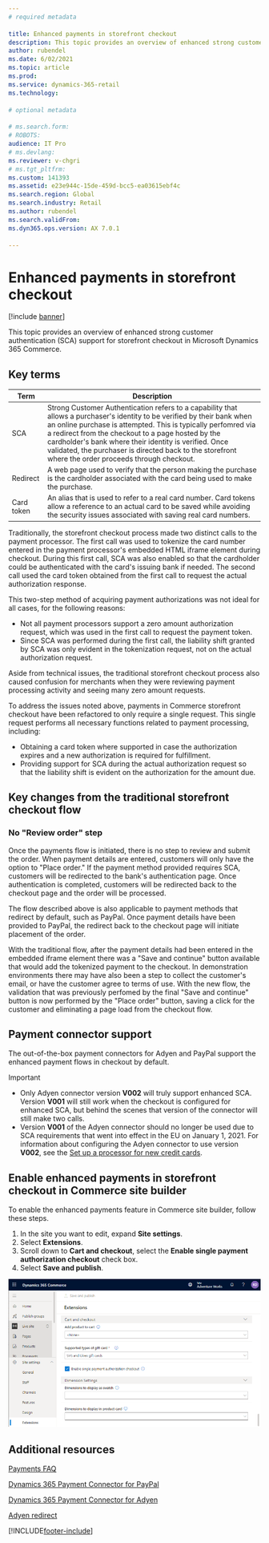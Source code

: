 ```yaml
---
# required metadata

title: Enhanced payments in storefront checkout
description: This topic provides an overview of enhanced strong customer authentication (SCA) support for storefront checkout in Microsoft Dynamics 365 Commerce.
author: rubendel
ms.date: 6/02/2021
ms.topic: article
ms.prod: 
ms.service: dynamics-365-retail
ms.technology: 

# optional metadata

# ms.search.form: 
# ROBOTS: 
audience: IT Pro
# ms.devlang: 
ms.reviewer: v-chgri
# ms.tgt_pltfrm: 
ms.custom: 141393
ms.assetid: e23e944c-15de-459d-bcc5-ea03615ebf4c
ms.search.region: Global
ms.search.industry: Retail
ms.author: rubendel
ms.search.validFrom: 
ms.dyn365.ops.version: AX 7.0.1

---
```


# Enhanced payments in storefront checkout

[!include [banner](../includes/banner.md)]

This topic provides an overview of enhanced strong customer authentication (SCA) support for storefront checkout in Microsoft Dynamics 365 Commerce.

## Key terms

| Term | Description |
|---|---|
| SCA | Strong Customer Authentication refers to a capability that allows a purchaser's identity to be verified by their bank when an online purchase is attempted. This is typically perfomred via a redirect from the checkout to a page hosted by the cardholder's bank where their identity is verified. Once validated, the purchaser is directed back to the storefront where the order proceeds through checkout. |
| Redirect | A web page used to verify that the person making the purchase is the cardholder associated with the card being used to make the purchase.
| Card token | An alias that is used to refer to a real card number. Card tokens allow a reference to an actual card to be saved while avoiding the security issues associated with saving real card numbers. | 

Traditionally, the storefront checkout process made two distinct calls to the payment processor. The first call was used to tokenize the card number entered in the payment processor's embedded HTML iframe element during checkout. During this first call, SCA was also enabled so that the cardholder could be authenticated with the card's issuing bank if needed. The second call used the card token obtained from the first call to request the actual authorization response. 

This two-step method of acquiring payment authorizations was not ideal for all cases, for the following reasons: 

- Not all payment processors support a zero amount authorization request, which was used in the first call to request the payment token. 
- Since SCA was performed during the first call, the liability shift granted by SCA was only evident in the tokenization request, not on the actual authorization request. 

Aside from technical issues, the traditional storefront checkout process also caused confusion for merchants when they were reviewing payment processing activity and seeing many zero amount requests. 

To address the issues noted above, payments in Commerce storefront checkout have been refactored to only require a single request. This single request performs all necessary functions related to payment processing, including:

- Obtaining a card token where supported in case the authorization expires and a new authorization is required for fulfillment. 
- Providing support for SCA during the actual authorization request so that the liability shift is evident on the authorization for the amount due.

## Key changes from the traditional storefront checkout flow

### No "Review order" step

Once the payments flow is initiated, there is no step to review and submit the order. When payment details are entered, customers will only have the option to "Place order." If the payment method provided requires SCA, customers will be redirected to the bank's authentication page. Once authentication is completed, customers will be redirected back to the checkout page and the order will be processed. 

The flow described above is also applicable to payment methods that redirect by default, such as PayPal. Once payment details have been provided to PayPal, the redirect back to the checkout page will initiate placement of the order. 

With the traditional flow, after the payment details had been entered in the embedded iframe element there was a "Save and continue" button available that would add the tokenized payment to the checkout. In demonstration environments there may have also been a step to collect the customer's email, or have the customer agree to terms of use. With the new flow, the validation that was previously perfomed by the final "Save and continue" button is now performed by the "Place order" button, saving a click for the customer and eliminating a page load from the checkout flow. 

## Payment connector support

The out-of-the-box payment connectors for Adyen and PayPal support the enhanced payment flows in checkout by default. 

> [!IMPORTANT]
> - Only Adyen connector version **V002** will truly support enhanced SCA. Version **V001** will still work when the checkout is configured for enhanced SCA, but behind the scenes that version of the connector will still make two calls. 
> - Version **V001** of the Adyen connector should no longer be used due to SCA requirements that went into effect in the EU on January 1, 2021. For information about configuring the Adyen connector to use version **V002**, see the [Set up a processor for new credit cards](adyen-connector.md?tabs=8-1-3#set-up-a-processor-for-new-credit-cards).

## Enable enhanced payments in storefront checkout in Commerce site builder

To enable the enhanced payments feature in Commerce site builder, follow these steps.

1. In the site you want to edit, expand **Site settings**.
2. Select **Extensions**. 
3. Scroll down to **Cart and checkout**, select the **Enable single payment authorization checkout** check box.
4. Select **Save and publish**. 

![Enabling](media/rfac.png)

## Additional resources

[Payments FAQ](payments-retail.md)

[Dynamics 365 Payment Connector for PayPal](../paypal.md)

[Dynamics 365 Payment Connector for Adyen](adyen-connector.md)

[Adyen redirect](../adyen_redirect.md)


[!INCLUDE[footer-include](../../includes/footer-banner.md)]
